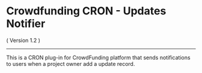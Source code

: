 Crowdfunding CRON - Updates Notifier
==========================
( Version 1.2 )
- - -

This is a CRON plug-in for CrowdFunding platform that sends notifications to users when a project owner add a update record.
